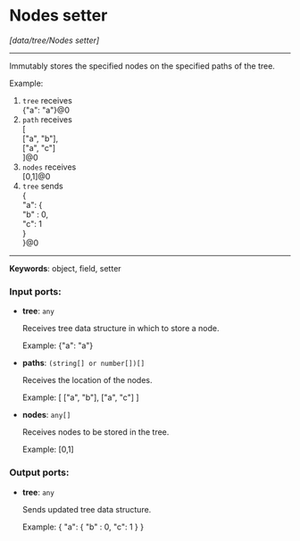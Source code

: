 # Nodes setter

_[data/tree/Nodes setter]_

---

Immutably stores the specified nodes on the specified paths of the tree.  
  
Example:  
1. `tree` receives   
{"a": "a"}@0  
2. `path` receives  
[  
  ["a", "b"],  
  ["a", "c"]  
]@0  
3. `nodes` receives  
[0,1]@0  
4. `tree` sends  
{  
  "a": {  
     "b" : 0,  
     "c": 1  
  }  
}@0  

---

__Keywords__: object, field, setter

### Input ports:

* __tree__: ` any `

    Receives tree data structure in which to store a node.
    
    Example:
    {"a": "a"}


* __paths__: ` (string[] or number[])[] `

    Receives the location of the nodes.
    
    Example:
    [
      ["a", "b"],
      ["a", "c"]
    ]


* __nodes__: ` any[] `

    Receives nodes to be stored in the tree.
    
    Example:
    [0,1]

### Output ports:

* __tree__: ` any `

    Sends updated tree data structure.
    
    Example:
    {
      "a": {
         "b" : 0,
         "c": 1
      }
    }

